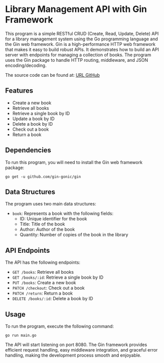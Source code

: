 # Library Management API with Gin Framework

This program is a simple RESTful CRUD (Create, Read, Update, Delete) API for a library management system using the Go programming language and the Gin web framework. Gin is a high-performance HTTP web framework that makes it easy to build robust APIs. It demonstrates how to build an API server with endpoints for managing a collection of books. The program uses the Gin package to handle HTTP routing, middleware, and JSON encoding/decoding.

The source code can be found at:  [URL GitHub](https://github.com/techwithtim/Go-API-Tutorial/tree/main)

## Features
* Create a new book
* Retrieve all books
* Retrieve a single book by ID
* Update a book by ID
* Delete a book by ID
* Check out a book
* Return a book

## Dependencies
To run this program, you will need to install the Gin web framework package:
```
go get -u github.com/gin-gonic/gin
```

## Data Structures
The program uses two main data structures:

* `book`: Represents a book with the following fields:
    * ID: Unique identifier for the book
    * Title: Title of the book
    * Author: Author of the book
    * Quantity: Number of copies of the book in the library

## API Endpoints
The API has the following endpoints:

* `GET /books`: Retrieve all books
* `GET /books/:id`: Retrieve a single book by ID
* `PUT /books`: Create a new book
* `PATCH /checkout`: Check out a book
* `PATCH /return`: Return a book
* `DELETE /books/:id`: Delete a book by ID

## Usage
To run the program, execute the following command:
```
go run main.go
```

The API will start listening on port 8080. The Gin framework provides efficient request handling, easy middleware integration, and graceful error handling, making the development process smooth and enjoyable.
